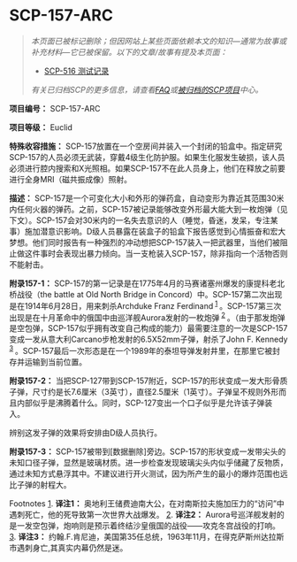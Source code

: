 # SCP-157-ARC
                        



> *本页面已被标记删除；但因网站上某些页面依赖本文的知识—通常为故事或补充材料—它已被保留。以下的文章/故事有提及本页面：* 
> 
> - [SCP-516 测试记录](//scp-wiki-cn.wikidot.com/scp-516-testing-log)
> 
> *有关已归档SCP的更多信息，请查看[FAQ](//scp-wiki-cn.wikidot.com/faq)或[被归档的SCP项目](//scp-wiki-cn.wikidot.com/archived-scps)中心。* 
> 

**项目编号：** SCP-157-ARC

**项目等级：** Euclid

**特殊收容措施：** SCP-157放置在一个空房间并装入一个封闭的铅盒中。指定研究SCP-157的人员必须无武装，穿戴4级生化防护服。如果生化服发生破损，该人员必须进行腔内搜索和X光照相。如果SCP-157不在此人员身上，他们在释放之前要进行全身MRI（磁共振成像）照射。

**描述：** SCP-157是一个可变化大小和外形的弹药盒，自动变形为靠近其范围30米内任何火器的弹药。之前，SCP-157被记录能够改变外形最大能大到一枚炮弹（见下文）。SCP-157会对30米内的一名失去意识的人（睡觉，昏迷，发呆，专注某事）施加潜意识影响。D级人员暴露在装盒子的铅盒下报告感觉到心情振奋和宏大梦想。他们同时报告有一种强烈的冲动想把SCP-157装入一把武器里，当他们被阻止做这件事时会表现出暴力倾向。当一支枪装入SCP-157，除非指向一个活物否则不能射击。

**附录157-1：** SCP-157的第一记录是在1775年4月的马赛诸塞州爆发的康提科老北桥战役（the battle at Old North Bridge in Concord）中。SCP-157第二次出现是在1914年6月28日，用来刺杀Archduke Franz Ferdinand<sup class='footnoteref'>
 <a shape='rect' class='footnoteref' id='footnoteref-1' href='javascript:;' onclick='WIKIDOT.page.utils.scrollToReference(&apos;footnote-1&apos;)'>1</a>
</sup>。SCP-157第三次出现是在十月革命中的俄国中由巡洋舰Aurora发射的一枚炮弹<sup class='footnoteref'>
 <a shape='rect' class='footnoteref' id='footnoteref-2' href='javascript:;' onclick='WIKIDOT.page.utils.scrollToReference(&apos;footnote-2&apos;)'>2</a>
</sup>。（由于那发炮弹是空包弹，SCP-157似乎拥有改变自己构成的能力）最需要注意的一次是SCP-157变成一发从意大利Carcano步枪发射的6.5X52mm子弹，射杀了John F. Kennedy<sup class='footnoteref'>
 <a shape='rect' class='footnoteref' id='footnoteref-3' href='javascript:;' onclick='WIKIDOT.page.utils.scrollToReference(&apos;footnote-3&apos;)'>3</a>
</sup>。SCP-157最后一次形态是在一个1989年的泰坦导弹发射井里，在那里它被封存并运输到当前位置。

**附录157-2：** 当把SCP-127带到SCP-157附近，SCP-157的形状变成一发大形骨质子弹，尺寸约是长7.6厘米（3英寸），直径2.5厘米（1英寸）。子弹呈不规则外形而且内部似乎是沸腾着什么。同时，SCP-127变出一个口子似乎是允许该子弹装入。

辨别这发子弹的效果将安排由D级人员执行。

**附录157-3：** SCP-157被带到[数据删除]旁边。SCP-157的形状变成一发带尖头的未知口径子弹，显然是玻璃材质。进一步检查发现玻璃尖头内似乎储藏了反物质，通过未知方式悬浮其中。不建议进行开火测试，因为所产生的最小的爆炸范围也远比子弹的射程大。



Footnotes
<a shape='rect' href='javascript:;' onclick='WIKIDOT.page.utils.scrollToReference(&apos;footnoteref-1&apos;)'>1</a>. **译注1：** 奥地利王储费迪南大公，在对南斯拉夫施加压力的“访问”中遇刺死亡，他的死导致第一次世界大战爆发。
<a shape='rect' href='javascript:;' onclick='WIKIDOT.page.utils.scrollToReference(&apos;footnoteref-2&apos;)'>2</a>. **译注2：** Aurora号巡洋舰发射的是一发空包弹，炮响则是预示着终结沙皇俄国的战役——攻克冬宫战役的打响。
<a shape='rect' href='javascript:;' onclick='WIKIDOT.page.utils.scrollToReference(&apos;footnoteref-3&apos;)'>3</a>. **译注3：** 约翰.F.肯尼迪，美国第35任总统，1963年11月，在得克萨斯州达拉斯市遇刺身亡,其真实内幕仍然是迷。


                    
